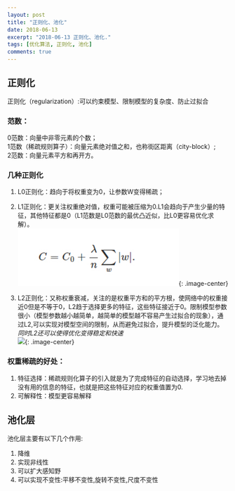 ```yaml
---
layout: post
title: "正则化、池化"
date: 2018-06-13
excerpt: "2018-06-13 正则化、池化."
tags: [优化算法, 正则化, 池化]
comments: true
---
```

## **正则化** 
正则化（regularization）:可以约束模型、限制模型的复杂度、防止过拟合

### 范数：
0范数：向量中非零元素的个数；  
1范数（稀疏规则算子）：向量元素绝对值之和，也称街区距离（city-block）;  
2范数：向量元素平方和再开方。
  
### 几种正则化
1. L0正则化：趋向于将权重变为0，让参数W变得稀疏；
2. L1正则化：更关注权重绝对值，权重可能被压缩为0.L1会趋向于产生少量的特征，其他特征都是0（L1范数是L0范数的最优凸近似，比L0更容易优化求解）。  
 ![](https://github.com/xmxxiong/xmxxiong.github.io/blob/master/assets/img/regulation/L1.PNG?raw=true){: .image-center}  

3. L2正则化：又称权重衰减，关注的是权重平方和的平方根，使网络中的权重接近0但是不等于0，L2趋于选择更多的特征，这些特征接近于0。限制模型参数很小（模型参数越小越简单，越简单的模型越不容易产生过拟合的现象），通过L2,可以实现对模型空间的限制，从而避免过拟合，提升模型的泛化能力。*同时L2还可以使得优化变得稳定和快速*  
 ![](https://github.com/xmxxiong/xmxxiong.github.io/blob/master/assets/img/Learning_algorithm/L2.PNG?raw=true){: .image-center}  


### 权重稀疏的好处：
1. 特征选择：稀疏规则化算子的引入就是为了完成特征的自动选择，学习地去掉没有用的信息的特征，也就是把这些特征对应的权重值置为0.
2. 可解释性：模型更容易解释 
   
## **池化层**   

池化层主要有以下几个作用: 
1. 降维 
2. 实现非线性 
3. 可以扩大感知野 
4. 可以实现不变性:平移不变性,旋转不变性,尺度不变性